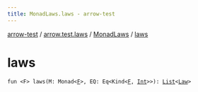 ```yaml
---
title: MonadLaws.laws - arrow-test
---
```


[arrow-test](../../index.html) / [arrow.test.laws](../index.html) / [MonadLaws](index.html) / [laws](./laws.html)

# laws

`fun <F> laws(M: Monad<`[`F`](laws.html#F)`>, EQ: Eq<Kind<`[`F`](laws.html#F)`, `[`Int`](https://kotlinlang.org/api/latest/jvm/stdlib/kotlin/-int/index.html)`>>): `[`List`](https://kotlinlang.org/api/latest/jvm/stdlib/kotlin.collections/-list/index.html)`<`[`Law`](../-law/index.html)`>`